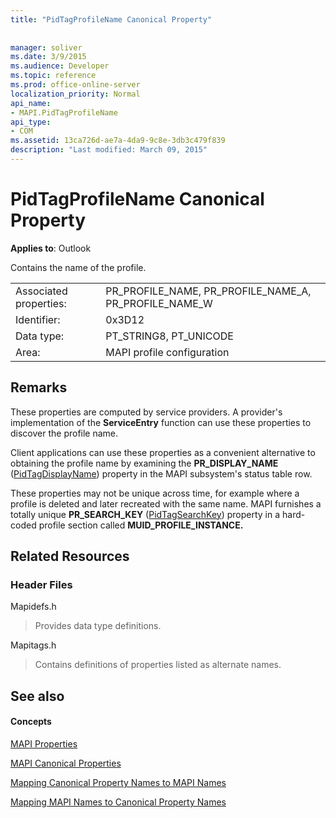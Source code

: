 ```yaml
---
title: "PidTagProfileName Canonical Property"
 
 
manager: soliver
ms.date: 3/9/2015
ms.audience: Developer
ms.topic: reference
ms.prod: office-online-server
localization_priority: Normal
api_name:
- MAPI.PidTagProfileName
api_type:
- COM
ms.assetid: 13ca726d-ae7a-4da9-9c8e-3db3c479f839
description: "Last modified: March 09, 2015"
---
```


# PidTagProfileName Canonical Property

  
  
**Applies to**: Outlook 
  
Contains the name of the profile.
  
|||
|:-----|:-----|
|Associated properties:  <br/> |PR_PROFILE_NAME, PR_PROFILE_NAME_A, PR_PROFILE_NAME_W  <br/> |
|Identifier:  <br/> |0x3D12  <br/> |
|Data type:  <br/> |PT_STRING8, PT_UNICODE  <br/> |
|Area:  <br/> |MAPI profile configuration  <br/> |
   
## Remarks

These properties are computed by service providers. A provider's implementation of the **ServiceEntry** function can use these properties to discover the profile name. 
  
Client applications can use these properties as a convenient alternative to obtaining the profile name by examining the **PR_DISPLAY_NAME** ([PidTagDisplayName](pidtagdisplayname-canonical-property.md)) property in the MAPI subsystem's status table row.
  
These properties may not be unique across time, for example where a profile is deleted and later recreated with the same name. MAPI furnishes a totally unique **PR_SEARCH_KEY** ([PidTagSearchKey](pidtagsearchkey-canonical-property.md)) property in a hard-coded profile section called **MUID_PROFILE_INSTANCE.**
  
## Related Resources

### Header Files

Mapidefs.h
  
> Provides data type definitions.
    
Mapitags.h
  
> Contains definitions of properties listed as alternate names.
    
## See also

#### Concepts

[MAPI Properties](mapi-properties.md)
  
[MAPI Canonical Properties](mapi-canonical-properties.md)
  
[Mapping Canonical Property Names to MAPI Names](mapping-canonical-property-names-to-mapi-names.md)
  
[Mapping MAPI Names to Canonical Property Names](mapping-mapi-names-to-canonical-property-names.md)

